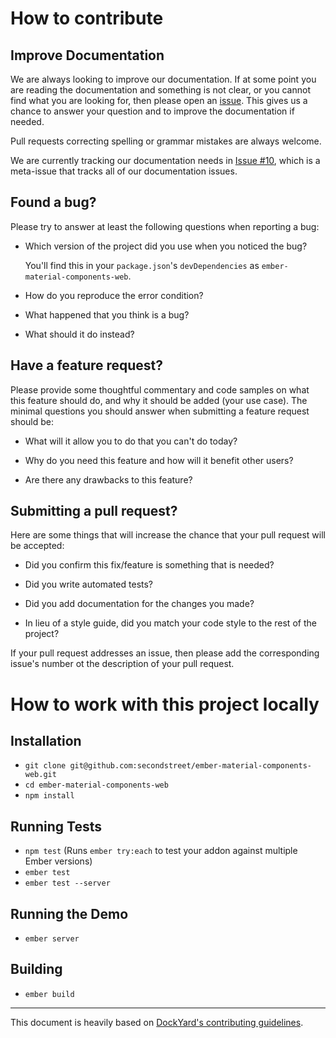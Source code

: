# How to contribute

## Improve Documentation

We are always looking to improve our documentation.
If at some point you are reading the documentation and something is not clear, or you cannot find what you are looking for, then please open an [issue](https://github.com/secondstreet/ember-material-components-web/issues).
This gives us a chance to answer your question and to improve the documentation if needed.

Pull requests correcting spelling or grammar mistakes are always welcome.

We are currently tracking our documentation needs in [Issue #10](https://github.com/secondstreet/ember-material-components-web/issues/10), which is a meta-issue that tracks all of our documentation issues.

## Found a bug?

Please try to answer at least the following questions when reporting a bug:

- Which version of the project did you use when you noticed the bug?

  You'll find this in your `package.json`'s `devDependencies` as `ember-material-components-web`.
  
- How do you reproduce the error condition?

- What happened that you think is a bug?

- What should it do instead?

## Have a feature request?

Please provide some thoughtful commentary and code samples on what this feature should do, and why it should be added (your use case).
The minimal questions you should answer when submitting a feature request should be:

- What will it allow you to do that you can't do today?

- Why do you need this feature and how will it benefit other users?

- Are there any drawbacks to this feature?

## Submitting a pull request?

Here are some things that will increase the chance that your pull request will be accepted:

- Did you confirm this fix/feature is something that is needed?

- Did you write automated tests?

- Did you add documentation for the changes you made?

- In lieu of a style guide, did you match your code style to the rest of the project?

If your pull request addresses an issue, then please add the corresponding issue's number ot the description of your pull request.

# How to work with this project locally

## Installation

* `git clone git@github.com:secondstreet/ember-material-components-web.git`
* `cd ember-material-components-web`
* `npm install`

## Running Tests

* `npm test` (Runs `ember try:each` to test your addon against multiple Ember versions)
* `ember test`
* `ember test --server`

## Running the Demo

* `ember server`

## Building

* `ember build`

---

This document is heavily based on [DockYard's contributing guidelines](https://github.com/DockYard/ember-composable-helpers/blob/master/CONTRIBUTING.md).
